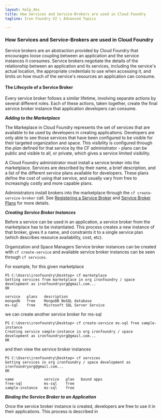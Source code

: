 ```yaml
---
layout: help_doc
title: How Services and Service-Brokers are used in Cloud Foundry
tagline: Iron Foundry V2 \ Advanced Topics

---
```


### How Services and Service-Brokers are used in Cloud Foundry
Service brokers are an abstraction provided by Cloud Foundry that encourages loose coupling between an application and the service instances it consumes. Service brokers negotiate the details of the relationship between an application and its services, including the service's actual location, the appropriate credentials to use when accessing it, and limits on how much of the service's resources an application can consume. 

#### The Lifecycle of a Service Broker
Every service broker follows a similar lifetime, involving separate actions by several different roles. Each of these actions, taken together, create the final service broker instance that application developers can consume.

___Adding to the Marketplace___

The Markeplace in Cloud Foundry represents the set of services that are available to be used by developers in creating applications. Developers are only able to see those services that have been configured to be visible for their targeted organization and space. This visibility is configured through the _plan_ defined for that service by the CF administrator - plans can be public and visible to all, or private, which gives a service limited visibility.

A Cloud Foundry administrator must install a service broker into the marketplace. Services are described by their name, a brief description, and a list of the different service plans available for developers. These plans define the cost of using that service, and usually vary from free to increasingly costly and more capable plans. 

Administrators install brokers into the marketplace through the `cf create-service-broker` call. See [Registering a Service Broker](http://docs.gopivotal.com/pivotalcf/services/access-control.html#make-plans-public) and [Service Broker Plans](http://docs.gopivotal.com/pivotalcf/services/access-control.html#make-plans-public) for more details.

___Creating Service Broker Instances___

Before a service can be used in an application, a service broker from the marketplace has to be instantiated. This process creates a new instance of that broker, gives it a name, and constraints it to a single service plan (which describes resource availability, cost, etc).

Organization and Space Managers Service broker instances can be created with `cf create-service` and available service broker instances can be seen through `cf services`.

For example, for this given marketplace

	PS C:\Users\ironfoundry\Desktop> cf marketplace
	Getting services from marketplace in org ironfoundry / space development as ironfoundryorg@gmail.com...
	OK
	
	service   plans   description
	mongodb   free    MongoDB NoSQL database
	ms-sql    free    Microsoft SQL Server Service

we can create another service broker for ms-sql 

	PS C:\Users\ironfoundry\Desktop> cf create-service ms-sql free sample-instance
	Creating service sample-instance in org ironfoundry / space development as ironfoundryorg@gmail.com...
	OK
	
and then view the service broker instances

	PS C:\Users\ironfoundry\Desktop> cf services
	Getting services in org ironfoundry / space development as ironfoundryorg@gmail.com...
	OK
	
	name              service   plan   bound apps
	free-sql          ms-sql    free   
	sample-instance   ms-sql    free

___Binding the Service Broker to an Application___

Once the service broker instance is created, developers are free to use it in their applications. This process is described in 
